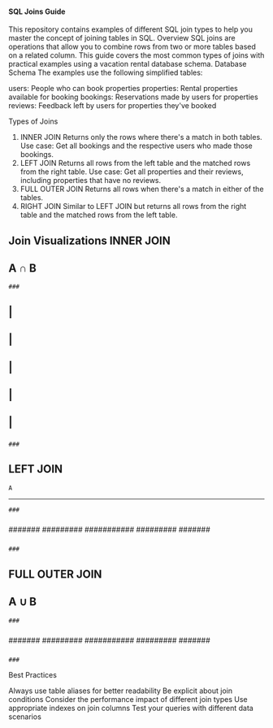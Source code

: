 #### SQL Joins Guide
This repository contains examples of different SQL join types to help you master the concept of joining tables in SQL.
Overview
SQL joins are operations that allow you to combine rows from two or more tables based on a related column. This guide covers the most common types of joins with practical examples using a vacation rental database schema.
Database Schema
The examples use the following simplified tables:

users: People who can book properties
properties: Rental properties available for booking
bookings: Reservations made by users for properties
reviews: Feedback left by users for properties they've booked

Types of Joins
1. INNER JOIN
Returns only the rows where there's a match in both tables.
Use case: Get all bookings and the respective users who made those bookings.
2. LEFT JOIN
Returns all rows from the left table and the matched rows from the right table.
Use case: Get all properties and their reviews, including properties that have no reviews.
3. FULL OUTER JOIN
Returns all rows when there's a match in either of the tables.
4. RIGHT JOIN
Similar to LEFT JOIN but returns all rows from the right table and the matched rows from the left table.

Join Visualizations
INNER JOIN
------------
   A ∩ B
------------
    ###
   #####
  ## | ##
 ##  |  ##
##   |   ##
 ##  |  ##
  ## | ##
   #####
    ###
LEFT JOIN
------------
    A
------------
    ###
   #####
  #######
 #########
###########
 #########
  #######
   #####
    ###
FULL OUTER JOIN
------------
   A ∪ B
------------
    ###
   #####
  #######
 #########
###########
 #########
  #######
   #####
    ###
Best Practices

Always use table aliases for better readability
Be explicit about join conditions
Consider the performance impact of different join types
Use appropriate indexes on join columns
Test your queries with different data scenarios
